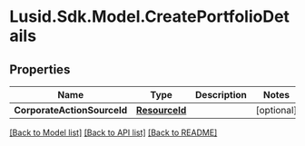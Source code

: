 # Lusid.Sdk.Model.CreatePortfolioDetails
## Properties

Name | Type | Description | Notes
------------ | ------------- | ------------- | -------------
**CorporateActionSourceId** | [**ResourceId**](ResourceId.md) |  | [optional] 

[[Back to Model list]](../README.md#documentation-for-models) [[Back to API list]](../README.md#documentation-for-api-endpoints) [[Back to README]](../README.md)


